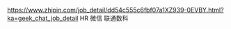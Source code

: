 https://www.zhipin.com/job_detail/dd54c555c6fbf07a1XZ939-0EVBY.html?ka=geek_chat_job_detail
HR 微信 联通数科
